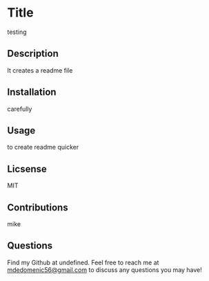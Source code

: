# Title 
  testing 
## Description 
It creates a readme file
## Installation
carefully
## Usage
to create readme quicker
## Licsense
MIT
## Contributions
mike
## Questions
Find my Github at undefined. Feel free to reach me at mdedomenic56@gmail.com to discuss any questions you may have!
